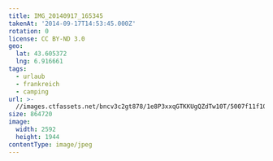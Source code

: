 ```yaml
---
title: IMG_20140917_165345
takenAt: '2014-09-17T14:53:45.000Z'
rotation: 0
license: CC BY-ND 3.0
geo:
  lat: 43.605372
  lng: 6.916661
tags:
  - urlaub
  - frankreich
  - camping
url: >-
  //images.ctfassets.net/bncv3c2gt878/1e8P3xxqGTKKUgQZdTw10T/5007f11f10d2ed879ddcd919e7994a7c/img_20140917_165345_27696526964_o
size: 864720
image:
  width: 2592
  height: 1944
contentType: image/jpeg
---
```


